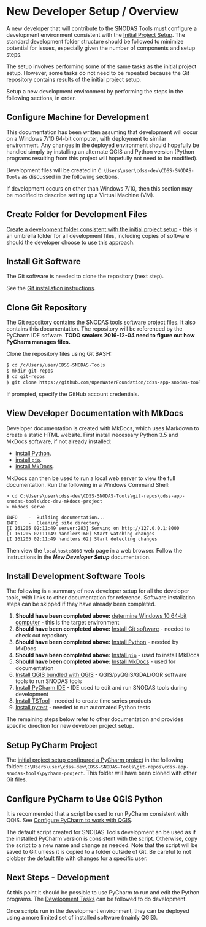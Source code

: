 # New Developer Setup / Overview

A new developer that will contribute to the SNODAS Tools must configure a development environment
consistent with the [Initial Project Setup](../project-init/overview/).
The standard development folder structure should be followed to minimize potential for issues,
especially given the number of components and setup steps.

The setup involves performing some of the same tasks as the initial project setup.
However, some tasks do not need to be repeated because the Git repository contains results of the initial project setup.

Setup a new development environment by performing the steps in the following sections, in order.

## Configure Machine for Development

This documentation has been written assuming that development will occur on a Windows 7/10 64-bit computer,
with deployment to similar environment.
Any changes in the deployed environment should hopefully be handled simply by installing an alternate
QGIS and Python version (Python programs resulting from this project will hopefully not need to be modified).

Development files will be created in `C:\Users\user\cdss-dev\CDSS-SNODAS-Tools` as discussed in the following sections.

If development occurs on other than Windows 7/10, then this section may be modified to describe setting up a Virtual Machine (VM).

## Create Folder for Development Files

[Create a development folder consistent with the initial project setup](../project-init/dev-folder/) - this is an umbrella folder for all development files,
including copies of software should the developer choose to use this approach.

## Install Git Software

The Git software is needed to clone the repository (next step).

See the [Git installation instructions](../dev-env/git/).

## Clone Git Repository

The Git repository contains the SNODAS tools software project files.
It also contains this documentation.
The repository will be referenced by the PyCharm IDE sofware.
**TODO smalers 2016-12-04 need to figure out how PyCharm manages files.**

Clone the repository files using Git BASH:

```bash
$ cd /c/Users/user/CDSS-SNODAS-Tools
$ mkdir git-repos
$ cd git-repos
$ git clone https://github.com/OpenWaterFoundation/cdss-app-snodas-tools.git
```

If prompted, specify the GitHub account credentials.

## View Developer Documentation with MkDocs

Developer documentation is created with MkDocs, which uses Markdown to create a static HTML website.
First install necessary Python 3.5 and MkDocs software, if not already installed:

* [install Python](../dev-env/python/).
* [install `pip`](../dev-env/pip/).
* [install MkDocs](../dev-env/mkdocs/).

MkDocs can then be used to run a local web server to view the full documentation.
Run the following in a Windows Command Shell:

```com
> cd C:\Users\user\cdss-dev\CDSS-SNODAS-Tools\git-repos\cdss-app-snodas-tools\doc-dev-mkdocs-project
> mkdocs serve

INFO    -  Building documentation...
INFO    -  Cleaning site directory
[I 161205 02:11:49 server:283] Serving on http://127.0.0.1:8000
[I 161205 02:11:49 handlers:60] Start watching changes
[I 161205 02:11:49 handlers:62] Start detecting changes
```

Then view the `localhost:8080` web page in a web browser.
Follow the instructions in the ***New Developer Setup*** documentation.

## Install Development Software Tools

The following is a summary of new developer setup for all the developer tools,
with links to other documentation for reference.
Software installation steps can be skipped if they have already been completed.

1. **Should have been completed above:** [determine Windows 10 64-bit computer](../dev-env/machine/) - this is the target environment
2. **Should have been completed above:** [Install Git software](../dev-env/git/) - needed to check out repository
2. **Should have been completed above:** [Install Python](../dev-env/python/) - needed by MkDocs
2. **Should have been completed above:** [Install `pip`](../dev-env/pip/) - used to install MkDocs
2. **Should have been completed above:** [Install MkDocs](../dev-env/mkdocs/) - used for documentation
4. [Install QGIS bundled with QGIS](../dev-env/qgis/) - QGIS/pyQGIS/GDAL/OGR software tools to run SNODAS tools
4. [Install PyCharm IDE](../dev-env/pycharm/) - IDE used to edit and run SNODAS tools during development
3. [Install TSTool](../dev-env/tstool/) - needed to create time series products
3. [Install pytest](../dev-env/pytest/) - needed to run automated Python tests

The remaining steps below refer to other documentation and provides specific direction for new developer project setup.

## Setup PyCharm Project

The [initial project setup configured a PyCharm project](../project-init/pycharm-project/) in the following folder:
`C:\Users\user\cdss-dev\CDSS-SNODAS-Tools\git-repos\cdss-app-snodas-tools\pycharm-project`.
This folder will have been cloned with other Git files.

## Configure PyCharm to Use QGIS Python

It is recommended that a script be used to run PyCharm consistent with QQIS.
See [Configure PyCharm to work with QGIS](../dev-env/pycharm#configure-pycharm-to-work-with-qgis).

The default script created for SNODAS Tools development an be used as if the installed PyCharm version
is consistent with the script.  Otherwise, copy the script to a new name and change as needed.
Note that the script will be saved to Git unless it is copied to a folder outside of Git.
Be careful to not clobber the default file with changes for a specific user.

## Next Steps - Development

At this point it should be possible to use PyCharm to run and edit the Python programs.
The [Development Tasks](../dev-tasks/overview/) can be followed to do development.

Once scripts run in the development environment, they can be deployed using a more limited set of installed software (mainly QGIS).
